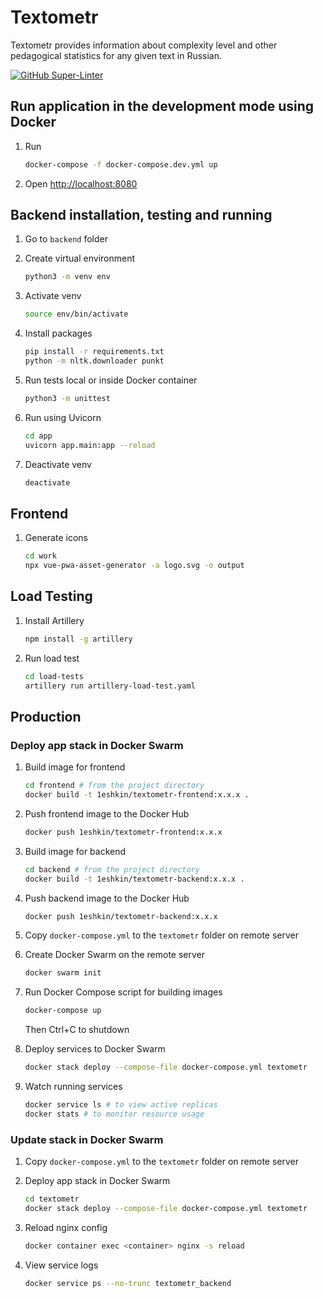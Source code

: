 # Textometr

Textometr provides information about complexity level and other pedagogical statistics for any given text in Russian.

[![GitHub Super-Linter](https://github.com/leshkin/textometr/workflows/Super-Linter/badge.svg)](https://github.com/marketplace/actions/super-linter)

## Run application in the development mode using Docker

1. Run

   ```bash
   docker-compose -f docker-compose.dev.yml up
   ```

2. Open <http://localhost:8080>

## Backend installation, testing and running

1. Go to `backend` folder

2. Create virtual environment

   ```bash
   python3 -m venv env
   ```

3. Activate venv

   ```bash
   source env/bin/activate
   ```

4. Install packages

   ```bash
   pip install -r requirements.txt
   python -m nltk.downloader punkt
   ```

5. Run tests local or inside Docker container

   ```bash
   python3 -m unittest
   ```

6. Run using Uvicorn

   ```bash
   cd app
   uvicorn app.main:app --reload
   ```

7. Deactivate venv
   ```bash
   deactivate
   ```

## Frontend

1. Generate icons
   ```bash
   cd work
   npx vue-pwa-asset-generator -a logo.svg -o output
   ```

## Load Testing

1. Install Artillery

   ```bash
   npm install -g artillery
   ```

2. Run load test
   ```bash
   cd load-tests
   artillery run artillery-load-test.yaml
   ```

## Production

### Deploy app stack in Docker Swarm

1. Build image for frontend
   ```bash
   cd frontend # from the project directory
   docker build -t 1eshkin/textometr-frontend:x.x.x .
   ```
2. Push frontend image to the Docker Hub
   ```bash
   docker push 1eshkin/textometr-frontend:x.x.x
   ```
3. Build image for backend
   ```bash
   cd backend # from the project directory
   docker build -t 1eshkin/textometr-backend:x.x.x .
   ```
4. Push backend image to the Docker Hub
   ```bash
   docker push 1eshkin/textometr-backend:x.x.x
   ```
5. Copy `docker-compose.yml` to the `textometr` folder on remote server

6. Create Docker Swarm on the remote server
   ```bash
   docker swarm init
   ```
7. Run Docker Compose script for building images
   ```bash
   docker-compose up
   ```
   Then Ctrl+C to shutdown
8. Deploy services to Docker Swarm

   ```bash
   docker stack deploy --compose-file docker-compose.yml textometr
   ```

9. Watch running services

   ```bash
   docker service ls # to view active replicas
   docker stats # to monitor resource usage
   ```

### Update stack in Docker Swarm

1. Copy `docker-compose.yml` to the `textometr` folder on remote server

2. Deploy app stack in Docker Swarm

   ```bash
   cd textometr
   docker stack deploy --compose-file docker-compose.yml textometr
   ```

3. Reload nginx config

   ```bash
   docker container exec <container> nginx -s reload
   ```

4. View service logs

   ```bash
   docker service ps --no-trunc textometr_backend
   ```
